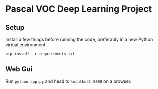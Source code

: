 # Pascal VOC Deep Learning Project

## Setup

Install a few things before running the code, preferably in a new
Python virtual environment.

```
pip install -r requirements.txt
```

## Web Gui

Run `python app.py` and head to `localhost:5000` on a browser.